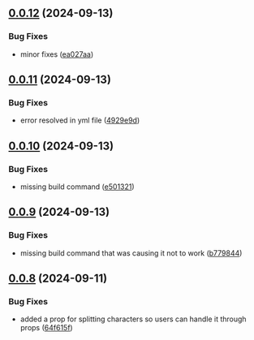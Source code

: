 ## [0.0.12](https://github.com/MaBbKhawaja/avatar-vue3/compare/v0.0.11...v0.0.12) (2024-09-13)


### Bug Fixes

* minor fixes ([ea027aa](https://github.com/MaBbKhawaja/avatar-vue3/commit/ea027aacea74b6ae6566a25e9548f5e30014b69f))



## [0.0.11](https://github.com/MaBbKhawaja/avatar-vue3/compare/v0.0.10...v0.0.11) (2024-09-13)


### Bug Fixes

* error resolved in yml file ([4929e9d](https://github.com/MaBbKhawaja/avatar-vue3/commit/4929e9d81b97592a0b2b3832ad118c118e3b8380))



## [0.0.10](https://github.com/MaBbKhawaja/avatar-vue3/compare/v0.0.9...v0.0.10) (2024-09-13)


### Bug Fixes

* missing build command ([e501321](https://github.com/MaBbKhawaja/avatar-vue3/commit/e501321bfba1f81ab90c1a9552cc0f4d06fda1e2))



## [0.0.9](https://github.com/MaBbKhawaja/avatar-vue3/compare/v0.0.8...v0.0.9) (2024-09-13)


### Bug Fixes

* missing build command that was causing it not to work ([b779844](https://github.com/MaBbKhawaja/avatar-vue3/commit/b77984440f426b8737802c49e4272dd342e3e51c))



## [0.0.8](https://github.com/MaBbKhawaja/avatar-vue3/compare/v0.0.7...v0.0.8) (2024-09-11)


### Bug Fixes

* added a prop for splitting characters so users can handle it through props ([64f615f](https://github.com/MaBbKhawaja/avatar-vue3/commit/64f615f96e231566fc7bbbff07ba7230cdedfca2))



